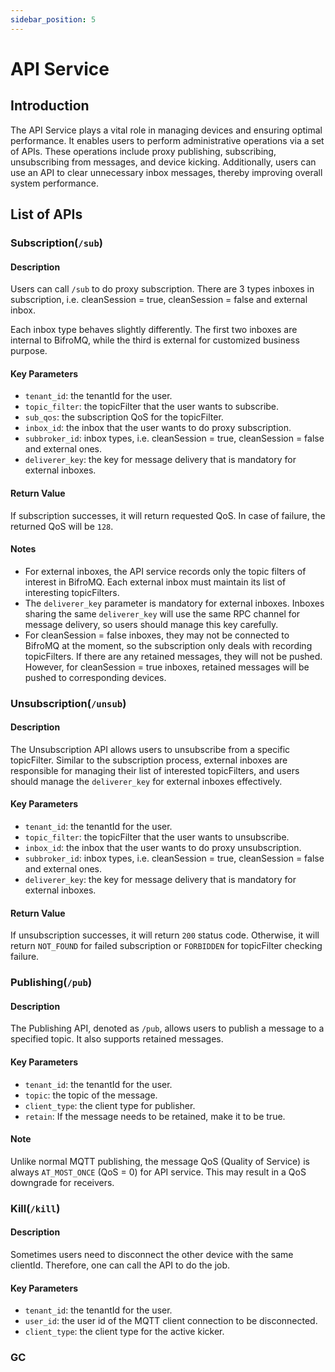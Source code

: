 ```yaml
---
sidebar_position: 5
---
```


# API Service
## Introduction
The API Service plays a vital role in managing devices and ensuring optimal performance. It enables users to perform 
administrative operations via a set of APIs. These operations include proxy publishing, subscribing, unsubscribing from 
messages, and device kicking. Additionally, users can use an API to clear unnecessary inbox messages, thereby improving 
overall system performance.
## List of APIs
### Subscription(`/sub`)
#### Description
Users can call `/sub` to do proxy subscription. There are 3 types inboxes in subscription, i.e. cleanSession = true,
cleanSession = false and external inbox. 

Each inbox type behaves slightly differently. The first two inboxes are internal to BifroMQ, while the third is external
for customized business purpose.
#### Key Parameters
* `tenant_id`: the tenantId for the user.
* `topic_filter`: the topicFilter that the user wants to subscribe.
* `sub_qos`: the subscription QoS for the topicFilter.
* `inbox_id`: the inbox that the user wants to do proxy subscription.
* `subbroker_id`: inbox types, i.e. cleanSession = true, cleanSession = false and external ones.
* `deliverer_key`: the key for message delivery that is mandatory for external inboxes.
#### Return Value
If subscription successes, it will return requested QoS. In case of failure, the returned QoS will be `128`.
#### Notes
* For external inboxes, the API service records only the topic filters of interest in BifroMQ. Each external inbox must 
maintain its list of interesting topicFilters.
* The `deliverer_key` parameter is mandatory for external inboxes. Inboxes sharing the same `deliverer_key` will use the 
same RPC channel for message delivery, so users should manage this key carefully.
* For cleanSession = false inboxes, they may not be connected to BifroMQ at the moment, so the subscription only deals 
with recording topicFilters. If there are any retained messages, they will not be pushed. However, for 
cleanSession = true inboxes, retained messages will be pushed to corresponding devices.
### Unsubscription(`/unsub`)
#### Description
The Unsubscription API allows users to unsubscribe from a specific topicFilter. Similar to the subscription process, 
external inboxes are responsible for managing their list of interested topicFilters, and users should manage the 
`deliverer_key` for external inboxes effectively.
#### Key Parameters
* `tenant_id`: the tenantId for the user.
* `topic_filter`: the topicFilter that the user wants to unsubscribe.
* `inbox_id`: the inbox that the user wants to do proxy unsubscription.
* `subbroker_id`: inbox types, i.e. cleanSession = true, cleanSession = false and external ones.
* `deliverer_key`: the key for message delivery that is mandatory for external inboxes.
#### Return Value
If unsubscription successes, it will return `200` status code. Otherwise, it will return `NOT_FOUND` for failed 
subscription or `FORBIDDEN` for topicFilter checking failure.
### Publishing(`/pub`)
#### Description
The Publishing API, denoted as `/pub`, allows users to publish a message to a specified topic. It also supports retained 
messages.
#### Key Parameters
* `tenant_id`: the tenantId for the user.
* `topic`: the topic of the message.
* `client_type`: the client type for publisher.
* `retain`: If the message needs to be retained, make it to be true. 
#### Note
Unlike normal MQTT publishing, the message QoS (Quality of Service) is always `AT_MOST_ONCE` (QoS = 0) for API service. 
This may result in a QoS downgrade for receivers.
### Kill(`/kill`)
#### Description
Sometimes users need to disconnect the other device with the same clientId. Therefore, one can call the API to do the 
job.
#### Key Parameters
* `tenant_id`: the tenantId for the user.
* `user_id`: the user id of the MQTT client connection to be disconnected.
* `client_type`: the client type for the active kicker.
### GC